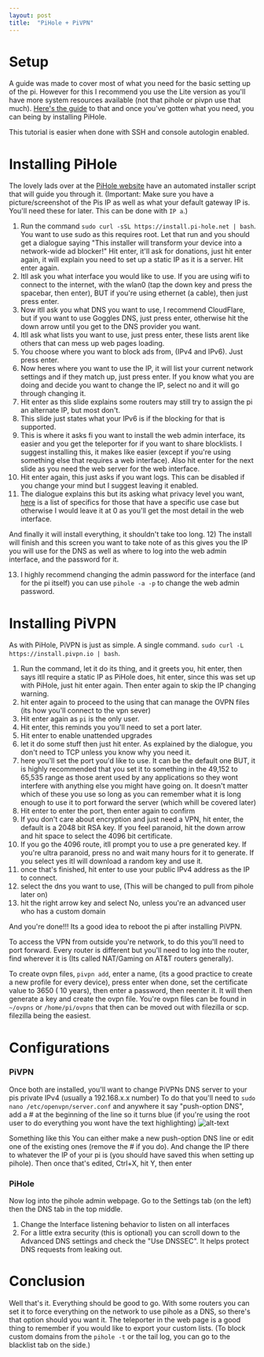 ```yaml
---
layout: post
title:  "PiHole + PiVPN"
---
```


# Setup

A guide was made to cover most of what you need for the basic setting up of the pi. However for this I recommend you use the Lite version as you'll have more system resources available (not that pihole or pivpn use that much). [Here's the guide](https://jordanb84.github.io/Raspberry-Pi-Guides/2019/06/22/installingsettingup.html) to that and once you've gotten what you need, you can being by installing PiHole.

This tutorial is easier when done with SSH and console autologin enabled. 

# Installing PiHole

The lovely lads over at the [PiHole website](https://pi-hole.net/) have an automated installer script that will guide you through it. 
(Important: Make sure you have a picture/screenshot of the Pis IP as well as what your default gateway IP is. You'll need these for later. This can be done with `IP a`.)
1) Run the command `sudo curl -sSL https://install.pi-hole.net | bash`. You want to use sudo as this requires root. Let that run and you should get a dialogue saying "This installer will transform your device into a network-wide ad blocker!"
Hit enter, it'll ask for donations, just hit enter again, it will explain you need to set up a static IP as it is a server. Hit enter again. 
2) Itll ask you what interface you would like to use. If you are using wifi to connect to the internet, with the wlan0 (tap the down key and press the spacebar, then enter), BUT if you're using ethernet (a cable), then just press enter. 
3) Now itll ask you what DNS you want to use, I recommend CloudFlare, but if you want to use Goggles DNS, just press enter, otherwise hit the down arrow until you get to the DNS provider you want. 
4) Itll ask what lists you want to use, just press enter, these lists arent like others that can mess up web pages loading. 
5) You choose where you want to block ads from, (IPv4 and IPv6). Just press enter. 
6) Now heres where you want to use the IP, it will list your current network settings and if they match up, just press enter. If you know what you are doing and decide you want to change the IP, select no and it will go through changing it. 
7) Hit enter as this slide explains some routers may still try to assign the pi an alternate IP, but most don't. 
8) This slide just states what your IPv6 is if the blocking for that is supported. 
9) This is where it asks fi you want to install the web admin interface, its easier and you get the teleporter for if you want to share blocklists. I suggest installing this, it makes like easier (except if you're using something else that requires a web interface). Also hit enter for the next slide as you need the web server for the web interface. 
10) Hit enter again, this just asks if you want logs. This can be disabled if you change your mind but I suggest leaving it enabled. 
11) The dialogue explains this but its asking what privacy level you want, [here](https://docs.pi-hole.net/ftldns/privacylevels/) is a list of specifics for those that have a specific use case but otherwise I would leave it at 0 as you'll get the most detail in the web interface. 

And finally it will install everything, it shouldn't take too long. 
12) The install will finish and this screen you want to take note of as this gives you the IP you will use for the DNS as well as where to log into the web admin interface, and the password for it. 

13) I highly recommend changing the admin password for the interface (and for the pi itself) you can use `pihole -a -p` to change the web admin password. 

# Installing PiVPN

As with PiHole, PiVPN is just as simple. A single command. `sudo curl -L https://install.pivpn.io | bash`. 
1) Run the command, let it do its thing, and it greets you, hit enter, then says itll require a static IP as PiHole does, hit enter, since this was set up with PiHole, just hit enter again. Then enter again to skip the IP changing warning. 
2) hit enter again to proceed to the using that can manage the OVPN files (its how you'll connect to the vpn sever)
3) Hit enter again as `pi` is the only user. 
4) Hit enter, this reminds you you'll need to set a port later. 
5) Hit enter to enable unattended upgrades
6) let it do some stuff then just hit enter. As explained by the dialogue, you don't need to TCP unless you know why you need it. 
7) here you'll set the port you'd like to use. It can be the default one BUT, it is highly recommended that you set it to something in the 49,152 to 65,535 range as those arent used by any applications so they wont interfere with anything else you might have going on. It doesn't matter which of these you use so long as you can remember what it is long enough to use it to port forward the server (which whill be covered later)
8) Hit enter to enter the port, then enter again to confirm
9) If you don't care about encryption and just need a VPN, hit enter, the default is a 2048 bit RSA key. If you feel paranoid, hit the down arrow and hit space to select the 4096 bit certificate.
10) If you go the 4096 route, itll prompt you to use a pre generated key. If you're ultra paranoid, press no and wait many hours for it to generate. If you select yes itl will download a random key and use it. 
11) once that's finished, hit enter to use your public IPv4 address as the IP to connect. 
12) select the dns you want to use, (This will be changed to pull from pihole later on)
13) hit the right arrow key and select No, unless you're an advanced user who has a custom domain

And you're done!!! Its a good idea to reboot the pi after installing PiVPN. 

To access the VPN from outside you're network, to do this you'll need to port forward. Every router is different but you'll need to log into the router, find wherever it is (Its called NAT/Gaming on AT&T routers generally).

To create ovpn files, `pivpn add`, enter a name, (its a good practice to create a new profile for every device), press enter when done, set the certificate value to 3650 ( 10 years), then enter a password, then reenter it. It will then generate a key and create the ovpn file. You're ovpn files can be found in `~/ovpns` or `/home/pi/ovpns` that then can be moved out with filezilla or scp. filezilla being the easiest. 

# Configurations

### PiVPN

Once both are installed, you'll want to change PiVPNs DNS server to your pis private IPv4 (usually a 192.168.x.x number)
To do that you'll need to `sudo nano /etc/openvpn/server.conf` and anywhere it say "push-option DNS", add a # at the beginning of the line so it turns blue (if you're using the root user to do everything you wont have the text highlighting) 
![alt-text][ovpnserver]

[ovpnserver]: https://cdn.discordapp.com/attachments/252939120639344640/596850292096761886/5675675757567.png
Something like this
You can either make a new push-option DNS line or edit one of the existing ones (remove the # if you do). And change the IP there to whatever the IP of your pi is (you should have saved this when setting up pihole).
Then once that's edited, Ctrl+X, hit Y, then enter

### PiHole

Now log into the pihole admin webpage.
Go to the Settings tab (on the left) then the DNS tab in the top middle.
1) Change the Interface listening behavior to listen on all interfaces 
2) For a little extra security (this is optional) you can scroll down to the Advanced DNS settings and check the "Use DNSSEC". It helps protect DNS requests from leaking out. 


# Conclusion

Well that's it. Everything should be good to go. With some routers you can set it to force everything on the network to use pihole as a DNS, so there's that option should you want it. The teleporter in the web page is a good thing to remember if you would like to export your custom lists. (To block custom domains from the `pihole -t` or the tail log, you can go to the blacklist tab on the side.)
